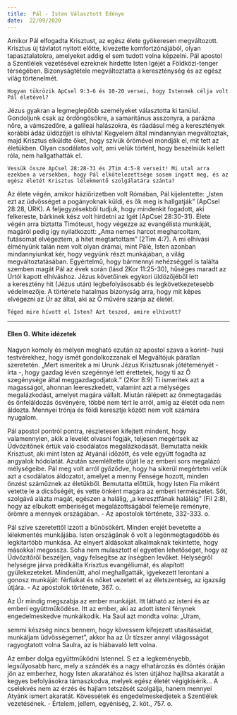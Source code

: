 ```yaml
---
title:  Pál - Isten Választott Edénye
date:  22/09/2020
---
```


Amikor Pál elfogadta Krisztust, az egész élete gyökeresen megváltozott. Krisztus új távlatot nyitott előtte, kivezette komfortzónájából, olyan tapasztalatokra, amelyeket addig el sem tudott volna képzelni. Pál apostol a Szentlélek vezetésével ezreknek hirdette Isten Igéjét a Földközi-tenger térségében. Bizonyságtétele megváltoztatta a kereszténység és az egész világ történelmét.

`Hogyan tükrözik ApCsel 9:3-6 és 10-20 versei, hogy Istennek célja volt Pál életével?`

Jézus gyakran a legmeglepőbb személyeket választotta ki tanúiul. Gondoljunk csak az ördöngösökre, a samaritánus asszonyra, a parázna nőre, a vámszedőre, a galileai halászokra, és ráadásul még a keresztények korábbi ádáz üldözőjét is elhívta! Kegyelem által mindannyian megváltoztak, majd Krisztus elküldte őket, hogy szívük örömével mondják el, mit tett az életükben. Olyan csodálatos volt, ami velük történt, hogy beszélniük kellett róla, nem hallgathatták el.

`Vessük össze ApCsel 28:28-31 és 2Tim 4:5-8 verseit! Mi utal arra ezekben a versekben, hogy Pál elkötelezettsége sosem ingott meg, és az egész életét Krisztus lélekmentő szolgálatára szánta?`

Az élete végén, amikor háziőrizetben volt Rómában, Pál kijelentette: „Isten ezt az üdvösséget a pogányoknak küldi, és ők meg is hallgatják” (ApCsel 28:28, ÚRK). A feljegyzésekből tudjuk, hogy mindenkit fogadott, aki felkereste, bárkinek kész volt hirdetni az Igét (ApCsel 28:30-31). Élete végén arra biztatta Timóteust, hogy végezze az evangélista munkáját, magáról pedig így nyilatkozott: „Ama nemes harcot megharcoltam, futásomat elvégeztem, a hitet megtartottam” (2Tim 4:7). A mi elhívási élményünk talán nem volt olyan drámai, mint Pálé, Isten azonban mindannyiunkat kér, hogy vegyünk részt munkájában, a világ megváltoztatásában. Egyértelmű, hogy bármennyi nehézséggel is találta szemben magát Pál az évek során (lásd 2Kor 11:25-30), hűséges maradt az Úrtól kapott elhíváshoz. Jézus követőinek egykori üldözőjéből lett a keresztény hit (Jézus után) legbefolyásosabb és legkövetkezetesebb védelmezője. A története hatalmas bizonyság arra, hogy mit képes elvégezni az Úr az által, aki az Ő művére szánja az életét.

`Téged mire hívott el Isten? Azt teszed, amire elhívott?`

---

#### Ellen G. White idézetek

Nagyon komoly és mélyen megható ezután az apostol szava a korint- husi testvérekhez, hogy ismét gondolkozzanak el Megváltójuk páratlan szeretetén. „Mert ismeritek a mi Urunk Jézus Krisztusnak jótéteményét - írta -, hogy gazdag lévén szegénnyé lett érettetek, hogy ti az Ő szegénysége által meggazdagodjatok.” (2Kor 8:9) Ti ismeritek azt a magasságot, ahonnan leereszkedett, valamint azt a mélységes megalázkodást, amelyet magára vállalt. Miután rálépett az önmegtagadás és önfeláldozás ösvényére, többé nem tért le arról, amíg az életét oda nem áldozta. Mennyei trónja és földi keresztje között nem volt számára nyugalom.

Pál apostol pontról pontra, részletesen kifejtett mindent, hogy valamennyien, akik a levelét olvasni fogják, teljesen megértsék az Üdvözítőnek értük való csodálatos megalázkodását. Bemutatta nekik Krisztust, aki mint Isten az Atyánál időzött, és vele együtt fogadta az angyalok hódolatát. Azután szemléltette útját le az emberi sors megalázó mélységeibe. Pál meg volt arról győződve, hogy ha sikerül megértetni velük azt a csodálatos áldozatot, amelyet a menny Fensége hozott, minden önzést száműznek az életükből. Bemutatta előttük, hogy Isten Fia miként vetette le a dicsőségét, és vette önként magára az emberi természetet. Sőt, szolgává alázta magát, egészen a halálig, „a keresztfának haláláig” (Fil 2:8), hogy az elbukott emberiséget megalázottságából felemelje reményre, örömre a mennyek országában. - Az apostolok története, 332-333. o.

Pál szíve szeretettől izzott a bűnösökért. Minden erejét bevetette a lélekmentés munkájába. Isten országának ő volt a legönmegtagadóbb és legkitartóbb munkása. Az elnyert áldásokat alkalmaknak tekintette, hogy másokkal megossza. Soha nem mulasztott el egyetlen lehetőséget, hogy az Üdvözítőről beszéljen, vagy felsegítse az ínségben levőket. Helységről helységre járva prédikálta Krisztus evangéliumát, és alapított gyülekezeteket. Mindenütt, ahol meghallgatták, igyekezett lerontani a gonosz munkáját: férfiakat és nőket vezetett el az életszentség, az igazság útjára. - Az apostolok története, 367. o.

Az Úr mindig megszabja az ember munkáját. Itt látható az isteni és az emberi együttműködése. Itt az ember, aki az adott isteni fénynek engedelmeskedve munkálkodik. Ha Saul azt mondta volna: „Uram,

semmi készség nincs bennem, hogy kövessem kifejezett utasításaidat, munkáljam üdvösségemet”, akkor ha az Úr tízszer annyi világosságot ragyogtatott volna Saulra, az is hiábavaló lett volna.

Az ember dolga együttműködni Istennel. S ez a legkeményebb, legsúlyosabb harc, mely a szándék és a nagy elhatározás és döntés óráján jön az emberhez, hogy Isten akaratához és Isten útjához hajlítsa akaratát a kegyes befolyásokra támaszkodva, melyek egész életét végigkísérik... A cselekvés nem az érzés és hajlam tetszését szolgálja, hanem mennyei Atyánk ismert akaratát. Kövessétek és engedelmeskedjetek a Szentlélek vezetésének. - Értelem, jellem, egyéniség, 2. köt., 757. o.